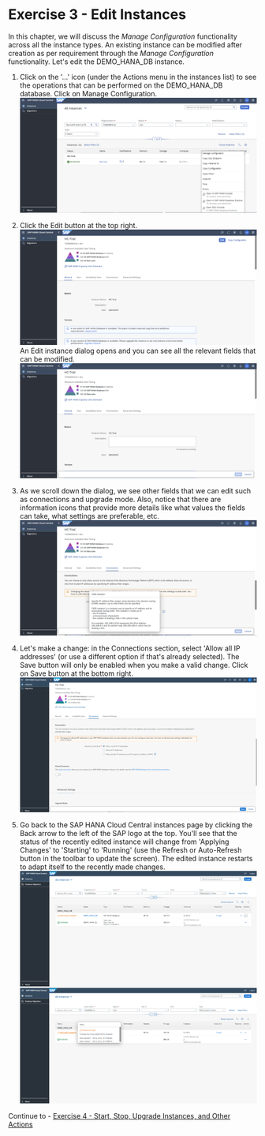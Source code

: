 # Exercise 3 - Edit Instances

In this chapter, we will discuss the *Manage Configuration* functionality across all the instance types. An existing instance can be modified after creation as per requirement through the *Manage Configuration* functionality. Let's edit the DEMO_HANA_DB instance.

1. Click on the '...' icon (under the Actions menu in the instances list) to see the operations that can be performed on the DEMO_HANA_DB database. Click on Manage Configuration.
    <kbd>
    ![](./images_new/1.png)
    </kbd>
    
2. Click the Edit button at the top right.
    <kbd>
    ![](./images_new/new.png)
    </kbd>
An Edit instance dialog opens and you can see all the relevant fields that can be modified.
    <kbd>
    ![](./images_new/2.png)
    </kbd>
    
3. As we scroll down the dialog, we see other fields that we can edit such as connections and upgrade mode. Also, notice that there are information icons that provide more details like what values the fields can take, what settings are preferable, etc.
    <kbd>
    ![](./images_new/3.png)
    </kbd>
    
4. Let's make a change: in the Connections section, select 'Allow all IP addresses' (or use a different option if that's already selected). The Save button will only be enabled when you make a valid change. Click on Save button at the bottom right.
    <kbd>
    ![](./images_new/4.png)
    </kbd>

5. Go back to the SAP HANA Cloud Central instances page by clicking the Back arrow to the left of the SAP logo at the top. You'll see that the status of the recently edited instance will change from 'Applying Changes' to 'Starting' to 'Running' (use the Refresh or Auto-Refresh button in the toolbar to update the screen). The edited instance restarts to adapt itself to the recently made changes.
    <kbd>
    ![](./images_new/5.png)
    </kbd>
    <kbd>
    ![](./images_new/6.png)
    </kbd>

Continue to - [Exercise 4 - Start, Stop, Upgrade Instances, and Other Actions](../ex4/README.md)
